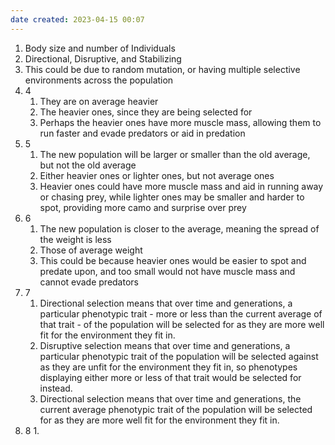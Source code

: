 ```yaml
---
date created: 2023-04-15 00:07
---
```


1. Body size and number of Individuals
2. Directional, Disruptive, and Stabilizing
3. This could be due to random mutation, or having multiple selective environments across the population
4. 4
   1. They are on average heavier
   2. The heavier ones, since they are being selected for
   3. Perhaps the heavier ones have more muscle mass, allowing them to run faster and evade predators or aid in predation
5. 5
   1. The new population will be larger or smaller than the old average, but not the old average
   2. Either heavier ones or lighter ones, but not average ones
   3. Heavier ones could have more muscle mass and aid in running away or chasing prey, while lighter ones may be smaller and harder to spot, providing more camo and surprise over prey
6. 6
   1. The new population is closer to the average, meaning the spread of the weight is less
   2. Those of average weight
   3. This could be because heavier ones would be easier to spot and predate upon, and too small would not have muscle mass and cannot evade predators
7. 7
   1. Directional selection means that over time and generations, a particular phenotypic trait - more or less than the current average of that trait - of the population will be selected for as they are more well fit for the environment they fit in.
   2. Disruptive selection means that over time and generations, a particular phenotypic trait of the population will be selected against as they are unfit for the environment they fit in, so phenotypes displaying either more or less of that trait would be selected for instead.
   3. Directional selection means that over time and generations, the current average phenotypic trait of the population will be selected for as they are more well fit for the environment they fit in.
8. 8
   1. 
